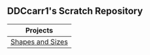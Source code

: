 ## DDCcarr1's Scratch Repository

| Projects                                      |
|-----------------------------------------------|
| [Shapes and Sizes](scratch/shapes-and-sizes/) |
